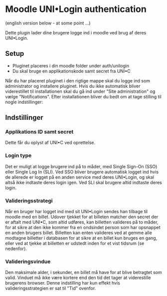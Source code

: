 # Moodle UNI•Login authentication
(english version below - at some point ...)

Dette plugin lader dine brugere logge ind i moodle ved brug af deres UNI•Login. 

## Setup
* Pluginet placeres i din moodle folder under auth/unilogin
* Du skal bruge en applikationskode samt secret fra UNI•C   

Når du har placeret pluginet i den rigtige mappe skal du logge ind som administrator og installere pluginet. Hvis du ikke automatisk bliver viderestillet til installationen skal du gå ind under "Site administration" og vælge "Notifications". Efter installationen bliver du bedt om at tage stilling til nogle indstillinger:

## Indstillinger
### Applikations ID samt secret
Dette får du oplyst af UNI•C  ved oprettelse.

### Login type
Det er muligt at logge brugere ind på to måder, med Single Sign-On (SSO) eller Single Log In (SLI). Ved SSO bliver brugere automatisk logget ind hvis de allerede er logget på en anden service med deres UNI•Login, og skal altså ikke indtaste deres login igen. Ved SLI skal brugere altid indtaste deres login.

### Valideringsstrategi
Når en bruger har logget ind med sit UNI•Login sendes han tilbage til moodle med en billet. Udover tjekket for at billeten matcher den secret der er aftalt med UNI•C, som altid udføres, kan billetten valideres på to måder, for at sikre at den ikke kommer fra en ondsindet person som har opsnappet en anden brugers billet. 
Billetten kan enten valideres ved at gemme alle modtagne billetter i databasen for at sikre at en billet kun bruges en gang, eller ved at tjekke at billetten er udstedt inden for et vist tidsrum (se nedenfor).

### Valideringsvindue
Den maksimale alder, i sekunder, en billet må have for at blive betragtet som valid. Vinduet må ikke være kortere end den tid det tager at viderestille brugerens browser. 
Denne indstilling har kun effekt hvis valideringsstrategien er sat til "Tid" ovenfor.